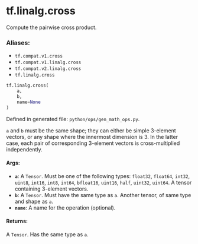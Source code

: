 <div itemscope itemtype="http://developers.google.com/ReferenceObject">
<meta itemprop="name" content="tf.linalg.cross" />
<meta itemprop="path" content="Stable" />
</div>

# tf.linalg.cross

Compute the pairwise cross product.

### Aliases:

* `tf.compat.v1.cross`
* `tf.compat.v1.linalg.cross`
* `tf.compat.v2.linalg.cross`
* `tf.linalg.cross`

``` python
tf.linalg.cross(
    a,
    b,
    name=None
)
```



Defined in generated file: `python/ops/gen_math_ops.py`.

<!-- Placeholder for "Used in" -->

`a` and `b` must be the same shape; they can either be simple 3-element vectors,
or any shape where the innermost dimension is 3. In the latter case, each pair
of corresponding 3-element vectors is cross-multiplied independently.

#### Args:


* <b>`a`</b>: A `Tensor`. Must be one of the following types: `float32`, `float64`, `int32`, `uint8`, `int16`, `int8`, `int64`, `bfloat16`, `uint16`, `half`, `uint32`, `uint64`.
  A tensor containing 3-element vectors.
* <b>`b`</b>: A `Tensor`. Must have the same type as `a`.
  Another tensor, of same type and shape as `a`.
* <b>`name`</b>: A name for the operation (optional).


#### Returns:

A `Tensor`. Has the same type as `a`.
